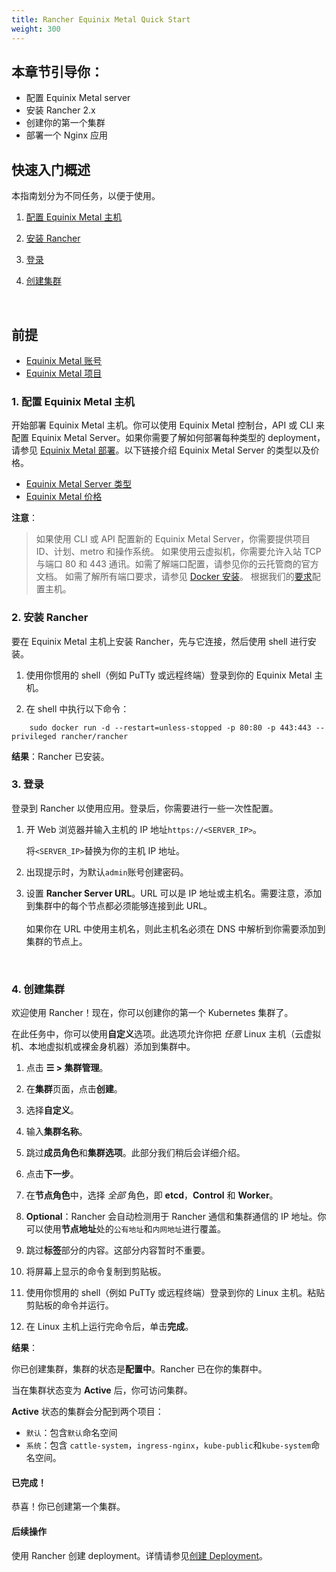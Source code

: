 ```yaml
---
title: Rancher Equinix Metal Quick Start
weight: 300
---
```


## 本章节引导你：

- 配置 Equinix Metal server
- 安装 Rancher 2.x
- 创建你的第一个集群
- 部署一个 Nginx 应用

## 快速入门概述

本指南划分为不同任务，以便于使用。

<!-- TOC -->


1. [配置 Equinix Metal 主机](#1-provision-a-equinix-metal-host)

1. [安装 Rancher](#2-install-rancher)

1. [登录](#3-log-in)

1. [创建集群](#4-create-the-cluster)

<!-- /TOC -->
<br/>

## 前提

- [Equinix Metal 账号](https://metal.equinix.com/developers/docs/accounts/users/)
- [Equinix Metal 项目](https://metal.equinix.com/developers/docs/accounts/projects/)


### 1. 配置 Equinix Metal 主机

开始部署 Equinix Metal 主机。你可以使用 Equinix Metal 控制台，API 或 CLI 来配置 Equinix Metal Server。如果你需要了解如何部署每种类型的 deployment，请参见 [Equinix Metal 部署](https://metal.equinix.com/developers/docs/deploy/on-demand/)。以下链接介绍 Equinix Metal Server 的类型以及价格。
- [Equinix Metal Server 类型](https://metal.equinix.com/developers/docs/servers/about/)
- [Equinix Metal 价格](https://metal.equinix.com/developers/docs/servers/server-specs/)

**注意**：
> 如果使用 CLI 或 API 配置新的 Equinix Metal Server，你需要提供项目 ID、计划、metro 和操作系统。
> 如果使用云虚拟机，你需要允许入站 TCP 与端口 80 和 443 通讯。如需了解端口配置，请参见你的云托管商的官方文档。
> 如需了解所有端口要求，请参见 [Docker 安装]({{<baseurl>}}/rancher/v2.6/en/cluster-provisioning/node-requirements/)。
> 根据我们的[要求]({{<baseurl>}}/rancher/v2.6/en/installation/requirements/)配置主机。

### 2. 安装 Rancher

要在 Equinix Metal 主机上安装 Rancher，先与它连接，然后使用 shell 进行安装。

1. 使用你惯用的 shell（例如 PuTTy 或远程终端）登录到你的 Equinix Metal 主机。

2. 在 shell 中执行以下命令：

```
    sudo docker run -d --restart=unless-stopped -p 80:80 -p 443:443 --privileged rancher/rancher
```
**结果**：Rancher 已安装。

### 3. 登录

登录到 Rancher 以使用应用。登录后，你需要进行一些一次性配置。

1. 开 Web 浏览器并输入主机的 IP 地址`https://<SERVER_IP>`。

   将`<SERVER_IP>`替换为你的主机 IP 地址。

2. 出现提示时，为默认`admin`账号创建密码。

3. 设置 **Rancher Server URL**。URL 可以是 IP 地址或主机名。需要注意，添加到集群中的每个节点都必须能够连接到此 URL。<br/><br/>如果你在 URL 中使用主机名，则此主机名必须在 DNS 中解析到你需要添加到集群的节点上。

<br/>

### 4. 创建集群

欢迎使用 Rancher！现在，你可以创建你的第一个 Kubernetes 集群了。

在此任务中，你可以使用**自定义**选项。此选项允许你把 _任意_ Linux 主机（云虚拟机、本地虚拟机或裸金身机器）添加到集群中。

1. 点击 **☰ > 集群管理**。
1. 在**集群**页面，点击**创建**。
2. 选择**自定义**。

3. 输入**集群名称**。

4. 跳过**成员角色**和**集群选项**。此部分我们稍后会详细介绍。

5. 点击**下一步**。

6. 在**节点角色**中，选择 _全部_ 角色，即 **etcd**，**Control** 和 **Worker**。

7. **Optional**：Rancher 会自动检测用于 Rancher 通信和集群通信的 IP 地址。你可以使用**节点地址**处的`公有地址`和`内网地址`进行覆盖。

8. 跳过**标签**部分的内容。这部分内容暂时不重要。

9. 将屏幕上显示的命令复制到剪贴板。

10. 使用你惯用的 shell（例如 PuTTy 或远程终端）登录到你的 Linux 主机。粘贴剪贴板的命令并运行。

11. 在 Linux 主机上运行完命令后，单击**完成**。

**结果**：

你已创建集群，集群的状态是**配置中**。Rancher 已在你的集群中。

当在集群状态变为 **Active** 后，你可访问集群。

**Active** 状态的集群会分配到两个项目：

- `默认`：包含`默认`命名空间
- `系统`：包含 `cattle-system`，`ingress-nginx`，`kube-public`和`kube-system`命名空间。

#### 已完成！

恭喜！你已创建第一个集群。

#### 后续操作

使用 Rancher 创建 deployment。详情请参见[创建 Deployment]({{<baseurl>}}/rancher/v2.6/en/quick-start-guide/workload)。
